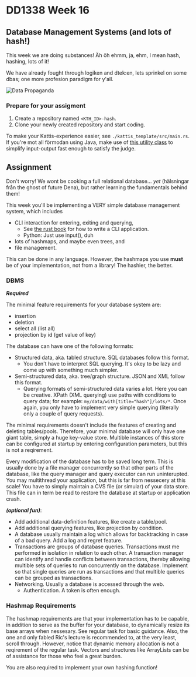 # DD1338 Week 16

## Database Management Systems (and lots of hash!)

This week we are doing substances! Äh öh ehmm, ja, ehm, I mean hash, hashing, lots of it!

We have already fought through logiken and dtek:en, lets sprinkel on some dbas; one more profesion paradigm for y'all. 

![Data Propaganda](https://pics.me.me/excel-2016-desktop-app-is-this-a-database-the-users-42255119.png)

### Prepare for your assigment

1) Create a repository named `<KTH_ID>-hash`.
2) Clone your newly created repository and start coding.

To make your Kattis-experience easier, see `./kattis_template/src/main.rs`. If you're mot all förmodan using Java, make use of [this utility class](https://open.kattis.com/download/Kattio.java?1a0093=) to simplify input-output fast enough to satisfy the judge.

## Assignment

Don't worry! We wont be cooking a full relational database... _yet_ (hälsningar från the ghost of future Dena), but rather learning the fundamentals behind them!

This week you'll be implementing a VERY simple database management system, which includes
- CLI interaction for entering, exiting and querying,
  - See [the rust book](https://rust-cli.github.io/book/tutorial/index.html) for how to write a CLI application.
  - Python: Just use input(), duh
- lots of hashmaps, and maybe even trees, and
- file management.

This can be done in any language. However, the hashmaps you use **must** be of your implementation, not from a library! The hashier, the better.

### DBMS

***Required***

The minimal feature requirements for your database system are:
- insertion
- deletion
- select all (list all)
- projection by id (get value of key)

The database can have one of the following formats:
- Structured data, aka. tabled structure. SQL databases follow this format. 
  - You don't have to interpret SQL querying. It's okey to be lazy and come up with something much simpler.
- Semi-structured data, aka. tree/graph structure. JSON and XML follow this format. 
  - Querying formats of semi-structured data varies a lot. Here you can be creative. XPath (XML querying) use paths with conditions to query data; for example: `my/data/with[title="hash"]/lots/*`. Once again, you only have to implement very simple querying (literally only a couple of query requests).

The minimal requirements doesn't include the features of creating and deleting tables/pools. Therefore, your minimal database will only have one giant table, simply a huge key-value store. Multible instances of this store can be configured at startup by entering configuration parameters, but this is not a reqirement. 

Every modification of the database has to be saved long term. This is usually done by a file manager concurrently so that other parts of the database, like the query manager and query executor can run uninterupted. You may multithread your application, but this is far from nessecery at this scale! You have to simply maintain a CVS file (or simular) of your data store. This file can in term be read to restore the database at startup or application crash. 

***_(optional fun)_***:
- Add additional data-definition features, like create a table/pool.
- Add additional querying features, like projection by condition.
- A database usually maintain a log which allows for backtracking in case of a bad query. Add a log and regret feature.
- Transactions are groups of database queries. Transactions must me performed in isolation in relation to each other. A transaction manager can identify and handle conflicts between transactions, thereby allowing multible sets of queries to run concurrently on the database. Implement so that single queries are run as transactions and that multible queries can be grouped as transactions. 
- Networking. Usually a database is accessed through the web. 
  - Authentication. A token is often enough.

### Hashmap Requirements

The hashmap requirements are that your implementation has to be capable, in addition to serve as the buffer for your database, to dynamically resize its base arrays when nessesary. See regular task for basic guidance. Also, the one and only fabled Ric's lecture is recommended to, at the very least, scroll through. However, notice that dynamic memory allocation is not a reqirement of the regular task. Vectors and structures like ArrayLists can be of assistance for those who feel a great burden. 

You are also required to implement your own hashing function!
